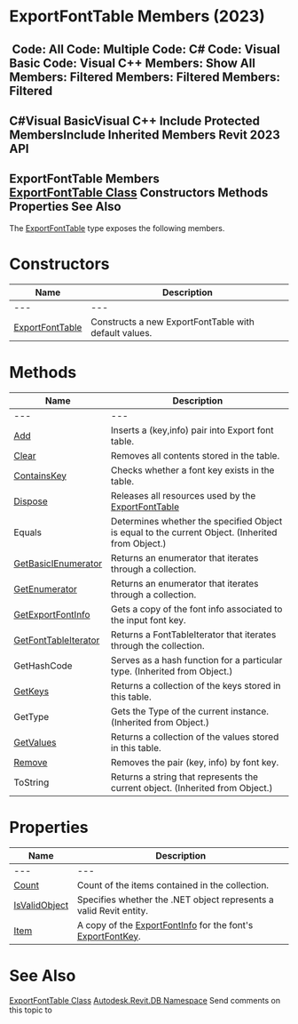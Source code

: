 # ExportFontTable Members (2023)

﻿
 Code: All Code: Multiple Code: C# Code: Visual Basic Code: Visual C++  Members: Show All Members: Filtered Members: Filtered Members: Filtered   
---  
C#Visual BasicVisual C++
Include Protected MembersInclude Inherited Members
Revit 2023 API  
---  
ExportFontTable Members  
[ExportFontTable Class](b3b4f237-f7f3-ced4-be3d-721f7ac05832.md "ExportFontTable Class") Constructors Methods Properties See Also  
---  
The [ExportFontTable](b3b4f237-f7f3-ced4-be3d-721f7ac05832.md "ExportFontTable Class") type exposes the following members.
# Constructors
| Name | Description |
| --- | --- |
| --- | --- | --- |
| [ExportFontTable](2c910840-a1d4-1ef3-ed95-50c3778c71e8.md "ExportFontTable Constructor") | Constructs a new ExportFontTable with default values. |

# Methods
| Name | Description |
| --- | --- |
| --- | --- | --- |
| [Add](b60b8eea-4b07-f39a-53c5-6bdb8491df02.md "Add Method") | Inserts a (key,info) pair into Export font table. |
| [Clear](87e2b7d1-c42c-8c24-fdd2-21ee5f757800.md "Clear Method") | Removes all contents stored in the table. |
| [ContainsKey](45137da1-46e2-e0a1-5eaf-e8ad58d18940.md "ContainsKey Method") | Checks whether a font key exists in the table. |
| [Dispose](473351c4-e527-8550-1da9-fd4a6288cf51.md "Dispose Method") | Releases all resources used by the [ExportFontTable](b3b4f237-f7f3-ced4-be3d-721f7ac05832.md "ExportFontTable Class") |
| Equals | Determines whether the specified Object is equal to the current Object. (Inherited from Object.) |
| [GetBasicIEnumerator](6a8e652f-883c-e09b-42eb-ef672356d951.md "GetBasicIEnumerator Method") | Returns an enumerator that iterates through a collection. |
| [GetEnumerator](2e33c911-e7a0-b797-00e5-16b8a3747903.md "GetEnumerator Method") | Returns an enumerator that iterates through a collection. |
| [GetExportFontInfo](fd36a0ee-28b7-9521-c90d-3b27f8e0bec0.md "GetExportFontInfo Method") | Gets a copy of the font info associated to the input font key. |
| [GetFontTableIterator](306f098d-8847-c938-ccb0-f941d233d252.md "GetFontTableIterator Method") | Returns a FontTableIterator that iterates through the collection. |
| GetHashCode | Serves as a hash function for a particular type.  (Inherited from Object.) |
| [GetKeys](9dae03bf-c7d8-a10b-329d-f6fb01c23d30.md "GetKeys Method") | Returns a collection of the keys stored in this table. |
| GetType | Gets the Type of the current instance. (Inherited from Object.) |
| [GetValues](d469e2a4-dc15-61e6-4af4-17b6010b093b.md "GetValues Method") | Returns a collection of the values stored in this table. |
| [Remove](c0b78086-76f6-5e40-1f92-23da17c7a324.md "Remove Method") | Removes the pair (key, info) by font key. |
| ToString | Returns a string that represents the current object. (Inherited from Object.) |

# Properties
| Name | Description |
| --- | --- |
| --- | --- | --- |
| [Count](8ab1d483-e1a8-3e79-a6ed-efa00a44b3b7.md "Count Property") | Count of the items contained in the collection. |
| [IsValidObject](e8a68a46-a01e-fbfd-27eb-4a322e6c67d6.md "IsValidObject Property") | Specifies whether the .NET object represents a valid Revit entity. |
| [Item](ee978923-d6f9-3e7a-98f3-e4f52fae2c94.md "Item Property") | A copy of the [ExportFontInfo](c3dc100c-0e4d-419d-5cbd-1d59f149490c.md "ExportFontInfo Class") for the font's [ExportFontKey](bd33456d-7898-f32c-312e-b94af14c0007.md "ExportFontKey Class"). |

# See Also
[ExportFontTable Class](b3b4f237-f7f3-ced4-be3d-721f7ac05832.md "ExportFontTable Class")
[Autodesk.Revit.DB Namespace](87546ba7-461b-c646-cbb1-2cb8f5bff8b2.md "Autodesk.Revit.DB Namespace")
Send comments on this topic to 